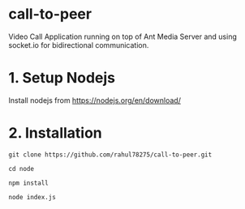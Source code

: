 # call-to-peer
Video Call Application running on top of Ant Media Server and using socket.io for bidirectional communication.

# 1. Setup Nodejs

Install nodejs from https://nodejs.org/en/download/

# 2. Installation
```
git clone https://github.com/rahul78275/call-to-peer.git

cd node

npm install

node index.js
```
